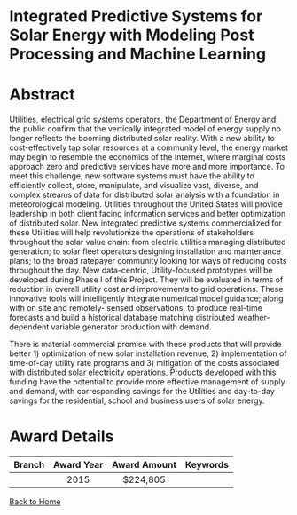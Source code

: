 
Integrated Predictive Systems for Solar Energy with Modeling Post Processing and Machine Learning
=================================================================================================

# Abstract


Utilities, electrical grid systems operators, the Department of Energy and the public confirm that the vertically integrated model of energy supply no longer reflects the booming distributed  solar reality. With a new ability to cost-effectively  tap solar resources  at a community  level, the energy market may begin  to resemble  the economics  of the Internet,  where marginal costs approach zero and predictive services have more and more importance. To meet this challenge, new software systems must have the ability to efficiently collect, store, manipulate, and visualize vast, diverse, and complex streams of data for distributed solar analysis with a foundation in meteorological modeling. Utilities  throughout  the  United  States  will  provide leadership in both client facing information services and better optimization  of distributed  solar. New integrated  predictive systems commercialized for these Utilities will help revolutionize  the operations of stakeholders  throughout the solar value chain: from electric utilities managing distributed generation; to solar fleet operators designing installation and maintenance plans; to the broad ratepayer community looking for ways of reducing costs throughout the day. New data-centric, Utility-focused prototypes will be developed during Phase I of this Project. They will be evaluated in terms of reduction in overall utility cost and improvements to grid operations. These innovative tools will intelligently integrate numerical model guidance; along with on site and remotely- sensed observations, to produce real-time forecasts and build a historical database matching distributed weather-dependent variable generator production with demand.


There is material commercial promise with these products that will provide better 1) optimization of new solar installation revenue, 2) implementation of time-of-day utility rate programs and 3) mitigation of the costs associated with distributed solar electricity operations. Products developed with this funding have  the potential to provide more effective management of supply and demand, with corresponding savings  for the Utilities and day-to-day  savings for the residential, school and business users of solar energy.  

# Award Details

|Branch|Award Year|Award Amount|Keywords|
| :---: | :---: | :---: | :---: |
||2015|$224,805||
  
  


[Back to Home](https://github.com/chrischow/dod_sbir_awards#711)